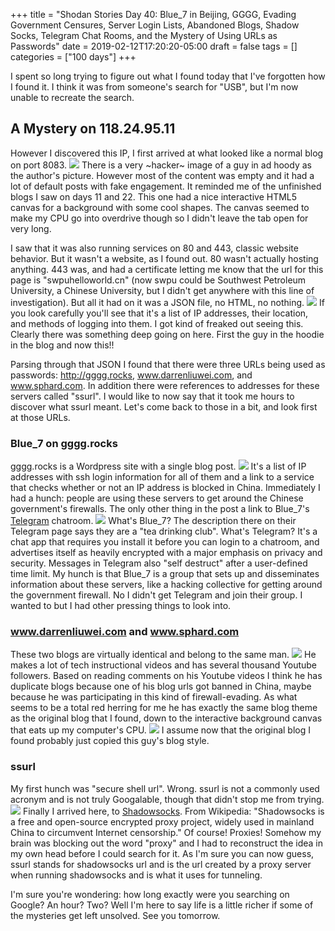 +++
title = "Shodan Stories Day 40: Blue_7 in Beijing, GGGG, Evading Government Censures, Server Login Lists, Abandoned Blogs, Shadow Socks, Telegram Chat Rooms, and the Mystery of Using URLs as Passwords"
date = 2019-02-12T17:20:20-05:00
draft = false
tags = []
categories = ["100 days"]
+++

I spent so long trying to figure out what I found today that I've forgotten how I found it. I think it was from someone's search for "USB", but I'm now unable to recreate the search.

## A Mystery on 118.24.95.11
However I discovered this IP, I first arrived at what looked like a normal blog on port 8083.
![](/images/100Days/Day40/firstlook.png)
There is a very ~hacker~ image of a guy in ad hoody as the author's picture. However most of the content was empty and it had a lot of default posts with fake engagement. It reminded me of the unfinished blogs I saw on days 11 and 22. This one had a nice interactive HTML5 canvas for a background with some cool shapes. The canvas seemed to make my CPU go into overdrive though so I didn't leave the tab open for very long.

I saw that it was also running services on 80 and 443, classic website behavior. But it wasn't a website, as I found out. 80 wasn't actually hosting anything. 443 was, and had a certificate letting me know that the url for this page is "swpuhelloworld.cn" (now swpu could be Southwest Petroleum University, a Chinese University, but I didn't get anywhere with this line of investigation). But all it had on it was a JSON file, no HTML, no nothing.
![](/images/100Days/Day40/json.png)
If you look carefully you'll see that it's a list of IP addresses, their location, and methods of logging into them. I got kind of freaked out seeing this. Clearly there was something deep going on here. First the guy in the hoodie in the blog and now this!!

Parsing through that JSON I found that there were three URLs being used as passwords: http://gggg.rocks, www.darrenliuwei.com, and www.sphard.com. In addition there were references to addresses for these servers called "ssurl". I would like to now say that it took me hours to discover what ssurl meant. Let's come back to those in a bit, and look first at those URLs.

### Blue_7 on gggg.rocks
gggg.rocks is a Wordpress site with a single blog post.
![](/images/100Days/Day40/gggg.png)
It's a list of IP addresses with ssh login information for all of them and a link to a service that checks whether or not an IP address is blocked in China. Immediately I had a hunch: people are using these servers to get around the Chinese government's firewalls. The only other thing in the post  a link to Blue_7's [Telegram](https://telegram.org/) chatroom.
![](/images/100Days/Day40/telegram.png)
What's Blue_7? The description there on their Telegram page says they are a "tea drinking club". What's Telegram? It's a chat app that requires you install it before you can login to a chatroom, and advertises itself as heavily encrypted with a major emphasis on privacy and security. Messages in Telegram also "self destruct" after a user-defined time limit. My hunch is that Blue_7 is a group that sets up and disseminates information about these servers, like a hacking collective for getting around the government firewall. No I didn't get Telegram and join their group. I wanted to but I had other pressing things to look into.

### www.darrenliuwei.com and www.sphard.com
These two blogs are virtually identical and belong to the same man.
![](/images/100Days/Day40/darren.png)
He makes a lot of tech instructional videos and has several thousand Youtube followers. Based on reading comments on his Youtube videos I think he has duplicate blogs because one of his blog urls got banned in China, maybe because he was participating in this kind of firewall-evading. As what seems to be a total red herring for me he has exactly the same blog theme as the original blog that I found, down to the interactive background canvas that eats up my computer's CPU.
![](/images/100Days/Day40/interactive.png)
I assume now that the original blog I found probably just copied this guy's blog style.


### ssurl
My first hunch was "secure shell url". Wrong. ssurl is not a commonly used acronym and is not truly Googalable, though that didn't stop me from trying.
![](/images/100Days/Day40/shadowsocks.png)
Finally I arrived here, to [Shadowsocks](https://en.wikipedia.org/wiki/Shadowsocks). From Wikipedia: "Shadowsocks is a free and open-source encrypted proxy project, widely used in mainland China to circumvent Internet censorship." Of course! Proxies! Somehow my brain was blocking out the word "proxy" and I had to reconstruct the idea in my own head before I could search for it. As I'm sure you can now guess, ssurl stands for shadowsocks url and is the url created by a proxy server when running shadowsocks and is what it uses for tunneling.

I'm sure you're wondering: how long exactly were you searching on Google? An hour? Two? Well I'm here to say life is a little richer if some of the mysteries get left unsolved. See you tomorrow.
